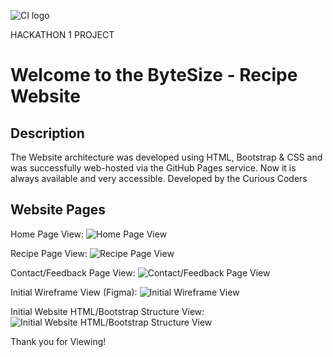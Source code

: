 ![CI logo](https://codeinstitute.s3.amazonaws.com/fullstack/ci_logo_small.png)

HACKATHON 1 PROJECT

# Welcome to the ByteSize - Recipe Website

## Description

The Website architecture was developed using HTML, Bootstrap & CSS and was successfully web-hosted via the GitHub Pages service. Now it is always available and very accessible. 
Developed by the Curious Coders

## Website Pages
Home Page View:
![Home Page View](https://imgur.com/Dt7Ru4e.png)

Recipe Page View:
![Recipe Page View](https://imgur.com/UJjKPz2.png)

Contact/Feedback Page View:
![Contact/Feedback Page View](https://imgur.com/0ERAEyO.png)

Initial Wireframe View (Figma):
![Initial Wireframe View](https://imgur.com/Ad54qkg.png)

Initial Website HTML/Bootstrap Structure View:
![Initial Website HTML/Bootstrap Structure View](https://imgur.com/iicZSSt.png)

Thank you for Viewing!
